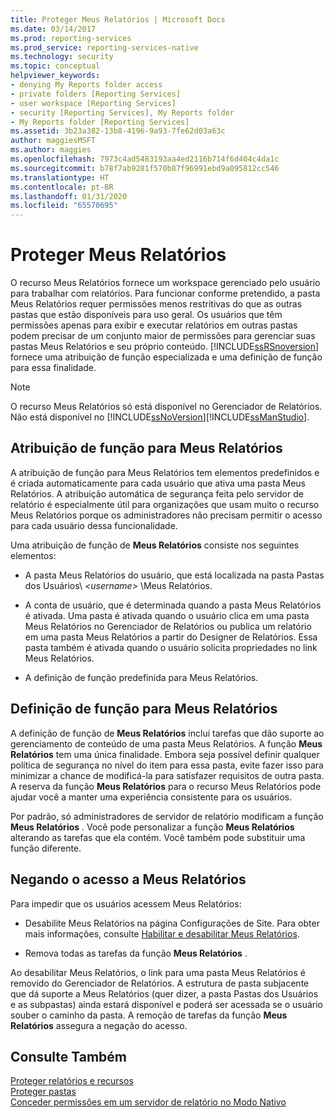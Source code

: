 ```yaml
---
title: Proteger Meus Relatórios | Microsoft Docs
ms.date: 03/14/2017
ms.prod: reporting-services
ms.prod_service: reporting-services-native
ms.technology: security
ms.topic: conceptual
helpviewer_keywords:
- denying My Reports folder access
- private folders [Reporting Services]
- user workspace [Reporting Services]
- security [Reporting Services], My Reports folder
- My Reports folder [Reporting Services]
ms.assetid: 3b23a382-13b8-4196-9a93-7fe62d03a63c
author: maggiesMSFT
ms.author: maggies
ms.openlocfilehash: 7973c4ad5483193aa4ed2116b714f6d404c4da1c
ms.sourcegitcommit: b78f7ab9281f570b87f96991ebd9a095812cc546
ms.translationtype: HT
ms.contentlocale: pt-BR
ms.lasthandoff: 01/31/2020
ms.locfileid: "65570695"
---
```

# <a name="secure-my-reports"></a>Proteger Meus Relatórios
  O recurso Meus Relatórios fornece um workspace gerenciado pelo usuário para trabalhar com relatórios. Para funcionar conforme pretendido, a pasta Meus Relatórios requer permissões menos restritivas do que as outras pastas que estão disponíveis para uso geral. Os usuários que têm permissões apenas para exibir e executar relatórios em outras pastas podem precisar de um conjunto maior de permissões para gerenciar suas pastas Meus Relatórios e seu próprio conteúdo. [!INCLUDE[ssRSnoversion](../../includes/ssrsnoversion-md.md)] fornece uma atribuição de função especializada e uma definição de função para essa finalidade.  
  
> [!NOTE]
>  O recurso Meus Relatórios só está disponível no Gerenciador de Relatórios. Não está disponível no [!INCLUDE[ssNoVersion](../../includes/ssnoversion-md.md)][!INCLUDE[ssManStudio](../../includes/ssmanstudio-md.md)].  
  
## <a name="role-assignment-for-my-reports"></a>Atribuição de função para Meus Relatórios  
 A atribuição de função para Meus Relatórios tem elementos predefinidos e é criada automaticamente para cada usuário que ativa uma pasta Meus Relatórios. A atribuição automática de segurança feita pelo servidor de relatório é especialmente útil para organizações que usam muito o recurso Meus Relatórios porque os administradores não precisam permitir o acesso para cada usuário dessa funcionalidade.  
  
 Uma atribuição de função de **Meus Relatórios** consiste nos seguintes elementos:  
  
-   A pasta Meus Relatórios do usuário, que está localizada na pasta Pastas dos Usuários\\ *\<username>* \Meus Relatórios.  
  
-   A conta de usuário, que é determinada quando a pasta Meus Relatórios é ativada. Uma pasta é ativada quando o usuário clica em uma pasta Meus Relatórios no Gerenciador de Relatórios ou publica um relatório em uma pasta Meus Relatórios a partir do Designer de Relatórios. Essa pasta também é ativada quando o usuário solicita propriedades no link Meus Relatórios.  
  
-   A definição de função predefinida para Meus Relatórios.  
  
## <a name="role-definition-for-my-reports"></a>Definição de função para Meus Relatórios  
 A definição de função de **Meus Relatórios** inclui tarefas que dão suporte ao gerenciamento de conteúdo de uma pasta Meus Relatórios. A função **Meus Relatórios** tem uma única finalidade. Embora seja possível definir qualquer política de segurança no nível do item para essa pasta, evite fazer isso para minimizar a chance de modificá-la para satisfazer requisitos de outra pasta. A reserva da função **Meus Relatórios** para o recurso Meus Relatórios pode ajudar você a manter uma experiência consistente para os usuários.  
  
 Por padrão, só administradores de servidor de relatório modificam a função **Meus Relatórios** . Você pode personalizar a função **Meus Relatórios** alterando as tarefas que ela contém. Você também pode substituir uma função diferente.  
  
## <a name="denying-access-to-my-reports"></a>Negando o acesso a Meus Relatórios  
 Para impedir que os usuários acessem Meus Relatórios:  
  
-   Desabilite Meus Relatórios na página Configurações de Site. Para obter mais informações, consulte [Habilitar e desabilitar Meus Relatórios](../../reporting-services/report-server/enable-and-disable-my-reports.md).  
  
-   Remova todas as tarefas da função **Meus Relatórios** .  
  
 Ao desabilitar Meus Relatórios, o link para uma pasta Meus Relatórios é removido do Gerenciador de Relatórios. A estrutura de pasta subjacente que dá suporte a Meus Relatórios (quer dizer, a pasta Pastas dos Usuários e as subpastas) ainda estará disponível e poderá ser acessada se o usuário souber o caminho da pasta. A remoção de tarefas da função **Meus Relatórios** assegura a negação do acesso.  
  
## <a name="see-also"></a>Consulte Também  
 [Proteger relatórios e recursos](../../reporting-services/security/secure-reports-and-resources.md)   
 [Proteger pastas](../../reporting-services/security/secure-folders.md)   
 [Conceder permissões em um servidor de relatório no Modo Nativo](../../reporting-services/security/granting-permissions-on-a-native-mode-report-server.md)  
  
  
